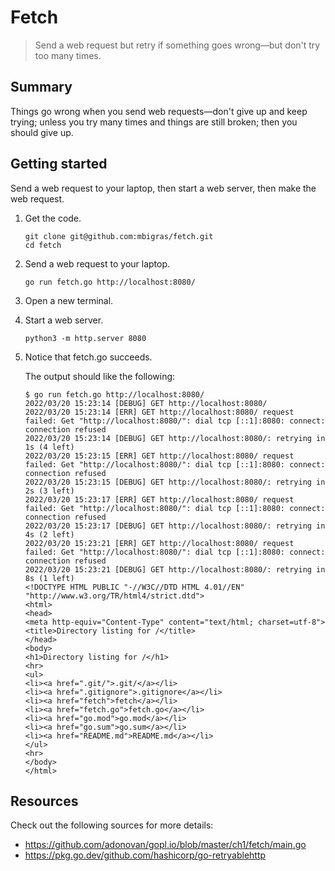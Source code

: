 # Fetch

> Send a web request but retry if something goes wrong—but don't try too many times.

## Summary

Things go wrong when you send web requests—don't give up and keep trying; unless you try many times and things are still broken; then you should give up.

## Getting started

Send a web request to your laptop, then start a web server, then make the web request.

1. Get the code.

   ```
   git clone git@github.com:mbigras/fetch.git
   cd fetch
   ```

1. Send a web request to your laptop.

   ```
   go run fetch.go http://localhost:8080/
   ```

1. Open a new terminal.

1. Start a web server.

   ```
   python3 -m http.server 8080
   ```

1. Notice that fetch.go succeeds.

   The output should like the following:

   ```
   $ go run fetch.go http://localhost:8080/
   2022/03/20 15:23:14 [DEBUG] GET http://localhost:8080/
   2022/03/20 15:23:14 [ERR] GET http://localhost:8080/ request failed: Get "http://localhost:8080/": dial tcp [::1]:8080: connect: connection refused
   2022/03/20 15:23:14 [DEBUG] GET http://localhost:8080/: retrying in 1s (4 left)
   2022/03/20 15:23:15 [ERR] GET http://localhost:8080/ request failed: Get "http://localhost:8080/": dial tcp [::1]:8080: connect: connection refused
   2022/03/20 15:23:15 [DEBUG] GET http://localhost:8080/: retrying in 2s (3 left)
   2022/03/20 15:23:17 [ERR] GET http://localhost:8080/ request failed: Get "http://localhost:8080/": dial tcp [::1]:8080: connect: connection refused
   2022/03/20 15:23:17 [DEBUG] GET http://localhost:8080/: retrying in 4s (2 left)
   2022/03/20 15:23:21 [ERR] GET http://localhost:8080/ request failed: Get "http://localhost:8080/": dial tcp [::1]:8080: connect: connection refused
   2022/03/20 15:23:21 [DEBUG] GET http://localhost:8080/: retrying in 8s (1 left)
   <!DOCTYPE HTML PUBLIC "-//W3C//DTD HTML 4.01//EN" "http://www.w3.org/TR/html4/strict.dtd">
   <html>
   <head>
   <meta http-equiv="Content-Type" content="text/html; charset=utf-8">
   <title>Directory listing for /</title>
   </head>
   <body>
   <h1>Directory listing for /</h1>
   <hr>
   <ul>
   <li><a href=".git/">.git/</a></li>
   <li><a href=".gitignore">.gitignore</a></li>
   <li><a href="fetch">fetch</a></li>
   <li><a href="fetch.go">fetch.go</a></li>
   <li><a href="go.mod">go.mod</a></li>
   <li><a href="go.sum">go.sum</a></li>
   <li><a href="README.md">README.md</a></li>
   </ul>
   <hr>
   </body>
   </html>
   ```

## Resources

Check out the following sources for more details:

* https://github.com/adonovan/gopl.io/blob/master/ch1/fetch/main.go
* https://pkg.go.dev/github.com/hashicorp/go-retryablehttp
